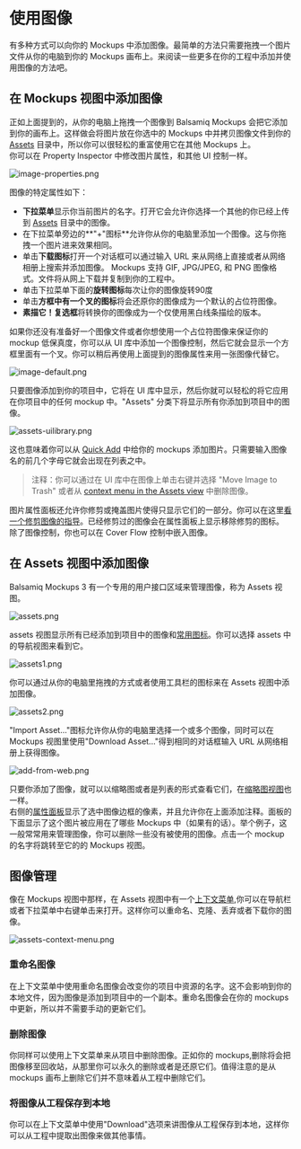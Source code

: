 # 使用图像

有多种方式可以向你的 Mockups 中添加图像。最简单的方法只需要拖拽一个图片文件从你的电脑到你的 Mockups 画布上。来阅读一些更多在你的工程中添加并使用图像的方法吧。  

## 在 Mockups 视图中添加图像

正如上面提到的，从你的电脑上拖拽一个图像到 Balsamiq Mockups 会把它添加到你的画布上。这样做会将图片放在你选中的 Mockups 中并拷贝图像文件到你的 [Assets](http://support.balsamiq.com/customer/portal/articles/110401-working-with-images#assetsview) 目录中，所以你可以很轻松的重富使用它在其他 Mockups 上。  
你可以在 Property Inspector 中修改图片属性，和其他 UI 控制一样。  

![image-properties.png](images/image-properties.png)

图像的特定属性如下：  

- **下拉菜单**显示你当前图片的名字。打开它会允许你选择一个其他的你已经上传到 [Assets](http://support.balsamiq.com/customer/portal/articles/110401-working-with-images#assetsview) 目录中的图像。
- 在下拉菜单旁边的**"+"图标**允许你从你的电脑里添加一个图像。这与你拖拽一个图片进来效果相同。
- 单击**下载图标**打开一个对话框可以通过输入 URL 来从网络上直接或者从网络相册上搜索并添加图像。 Mockups 支持 GIF, JPG/JPEG, 和 PNG 图像格式。文件将从网上下载并复制到你的工程中。
- 单击下拉菜单下面的**旋转图标**每次让你的图像旋转90度
- 单击**方框中有一个叉的图标**将会还原你的图像成为一个默认的占位符图像。
- **素描它！复选框**将转换你的图像成为一个仅使用黑白线条描绘的版本。

如果你还没有准备好一个图像文件或者你想使用一个占位符图像来保证你的 mockup 低保真度，你可以从 UI 库中添加一个图像控制，然后它就会显示一个方框里面有一个叉。你可以稍后再使用上面提到的图像属性来用一张图像代替它。  

![image-default.png](images/image-default.png)

只要图像添加到你的项目中，它将在 UI 库中显示，然后你就可以轻松的将它应用在你项目中的任何 mockup 中。"Assets" 分类下将显示所有你添加到项目中的图像。  

![assets-uilibrary.png](images/assets-uilibrary.png)

这也意味着你可以从 [Quick Add](http://support.balsamiq.com/customer/portal/articles/109151#quickadd) 中给你的 mockups 添加图片。只需要输入图像名的前几个字母它就会出现在列表之中。  

>注释：你可以通过在 UI 库中在图像上单击右键并选择 "Move Image to Trash" 或者从 [context menu in the Assets view](http://support.balsamiq.com/customer/portal/articles/110401-working-with-images#managing) 中删除图像。

图片属性面板还允许你修剪或掩盖图片使得只显示它们的一部分。你可以在这里[看一个修剪图像的指导](http://support.balsamiq.com/customer/portal/articles/1430586)。已经修剪过的图像会在属性面板上显示移除修剪的图标。  
除了图像控制，你也可以在 Cover Flow 控制中嵌入图像。  

## 在 Assets 视图中添加图像

Balsamiq Mockups 3 有一个专用的用户接口区域来管理图像，称为 Assets 视图。  

![assets.png](images/assets.png)

assets 视图显示所有已经添加到项目中的图像和[常用图标](http://support.balsamiq.com/customer/portal/articles/110202#custom)。你可以选择 assets 中的导航视图来看到它。  

![assets1.png](images/assets1.png)

你可以通过从你的电脑里拖拽的方式或者使用工具栏的图标来在 Assets 视图中添加图像。  

![assets2.png](images/assets2.png)  

"Import Asset..."图标允许你从你的电脑里选择一个或多个图像，同时可以在 Mockups 视图里使用"Download Asset..."得到相同的对话框输入 URL 从网络相册上获得图像。  

![add-from-web.png](images/add-from-web.png)

只要你添加了图像，就可以以缩略图或者是列表的形式查看它们，在[缩略图视图](http://support.balsamiq.com/customer/portal/articles/109151#thumbnailgrid)也一样。  
右侧的[属性面板](http://support.balsamiq.com/customer/portal/articles/109151#propertiespanel)显示了选中图像边框的像素，并且允许你在上面添加注释。面板的下面显示了这个图片被应用在了哪些 Mockups 中（如果有的话）。举个例子，这一般常常用来管理图像，你可以删除一些没有被使用的图像。点击一个 mockup 的名字将跳转至它的的 Mockups 视图。  

## 图像管理

像在 Mockups 视图中那样，在 Assets 视图中有一个[上下文菜单](http://support.balsamiq.com/customer/portal/articles/109151#contextmenu),你可以在导航栏或者下拉菜单中右键单击来打开。这样你可以重命名、克隆、丢弃或者下载你的图像。  

![assets-context-menu.png](images/assets-context-menu.png)  

### 重命名图像

在上下文菜单中使用重命名图像会改变你的项目中资源的名字。这不会影响到你的本地文件，因为图像是添加到项目中的一个副本。重命名图像会在你的 mockups 中更新，所以并不需要手动的更新它们。  

### 删除图像

你同样可以使用上下文菜单来从项目中删除图像。正如你的 mockups,删除将会把图像移至回收站，从那里你可以永久的删除或者是还原它们。值得注意的是从 mockups 画布上删除它们并不意味着从工程中删除它们。  

### 将图像从工程保存到本地

你可以在上下文菜单中使用"Download"选项来讲图像从工程保存到本地，这样你可以从工程中提取出图像来做其他事情。
